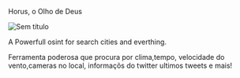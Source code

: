 Horus, o Olho de Deus

![Sem título](https://github.com/user-attachments/assets/8faa00ac-325f-44ac-8740-98a6d4c52b86)


A Powerfull osint for search cities and everthing.

Ferramenta poderosa que procura por clima,tempo, velocidade do vento,cameras no local, informaçõs do twitter ultimos tweets e mais!
